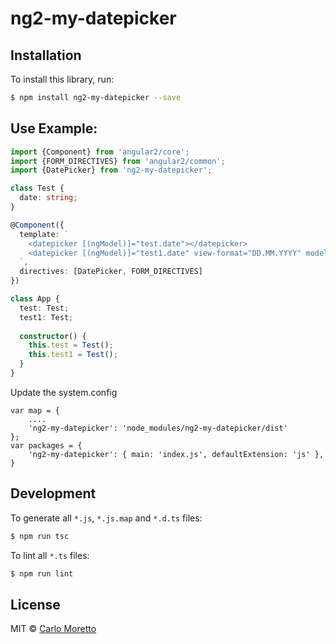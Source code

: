 # ng2-my-datepicker

## Installation

To install this library, run:

```bash
$ npm install ng2-my-datepicker --save
```

## Use Example:

```ts
import {Component} from 'angular2/core';
import {FORM_DIRECTIVES} from 'angular2/common';
import {DatePicker} from 'ng2-my-datepicker';

class Test {
  date: string;
}

@Component({
  template: `
    <datepicker [(ngModel)]="test.date"></datepicker>
    <datepicker [(ngModel)]="test1.date" view-format="DD.MM.YYYY" model-format="YYY-MM-DD" init-date="2017-05-12"></datepicker>
  `,
  directives: [DatePicker, FORM_DIRECTIVES]
})

class App {
  test: Test;
  test1: Test;
  
  constructor() {
    this.test = Test();
    this.test1 = Test();
  }
}
```

Update the system.config
```
var map = {
	....
	'ng2-my-datepicker': 'node_modules/ng2-my-datepicker/dist'
};
var packages = {
	'ng2-my-datepicker': { main: 'index.js', defaultExtension: 'js' },
}
```

## Development

To generate all `*.js`, `*.js.map` and `*.d.ts` files:

```bash
$ npm run tsc
```

To lint all `*.ts` files:

```bash
$ npm run lint
```

## License

MIT © [Carlo Moretto](carlo.moretto@neposlab.com)

